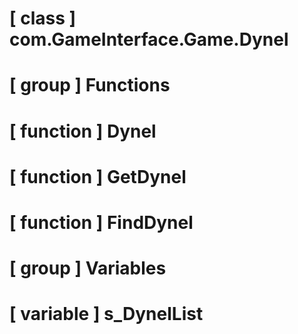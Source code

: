 # [ class ] com.GameInterface.Game.Dynel

# [ group ] Functions

# [ function ] Dynel

# [ function ] GetDynel

# [ function ] FindDynel

# [ group ] Variables

# [ variable ] s_DynelList

